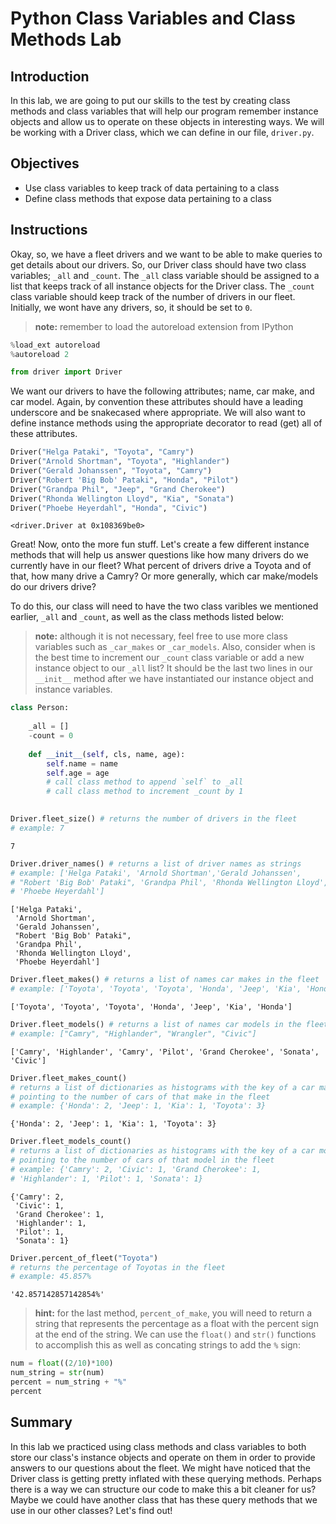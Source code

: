 
# Python Class Variables and Class Methods Lab

## Introduction
In this lab, we are going to put our skills to the test by creating class methods and class variables that will help our program remember instance objects and allow us to operate on these objects in interesting ways. We will be working with a Driver class, which we can define in our file, `driver.py`.

## Objectives
* Use class variables to keep track of data pertaining to a class
* Define class methods that expose data pertaining to a class

## Instructions

Okay, so, we have a fleet drivers and we want to be able to make queries to get details about our drivers. So, our Driver class should have two class variables; `_all` and `_count`. The `_all` class variable should be assigned to a list that keeps track of all instance objects for the Driver class. The `_count` class variable should keep track of the number of drivers in our fleet. Initially, we wont have any drivers, so, it should be set to `0`.

> **note:** remember to load the autoreload extension from IPython
```python
%load_ext autoreload
%autoreload 2
```


```python
from driver import Driver
```

We want our drivers to have the following attributes; name, car make, and car model. Again, by convention these attributes should have a leading underscore and be snakecased where appropriate. We will also want to define instance methods using the appropriate decorator to read (get) all of these attributes.


```python
Driver("Helga Pataki", "Toyota", "Camry")
Driver("Arnold Shortman", "Toyota", "Highlander")
Driver("Gerald Johanssen", "Toyota", "Camry")
Driver("Robert 'Big Bob' Pataki", "Honda", "Pilot")
Driver("Grandpa Phil", "Jeep", "Grand Cherokee")
Driver("Rhonda Wellington Lloyd", "Kia", "Sonata")
Driver("Phoebe Heyerdahl", "Honda", "Civic")
```




    <driver.Driver at 0x108369be0>



Great! Now, onto the more fun stuff. Let's create a few different instance methods that will help us answer questions like how many drivers do we currently have in our fleet? What percent of drivers drive a Toyota and of that, how many drive a Camry? Or more generally, which car make/models do our drivers drive?

To do this, our class will need to have the two class varibles we mentioned earlier, `_all` and `_count`, as well as the class methods listed below:

> **note:** although it is not necessary, feel free to use more class variables such as `_car_makes` or `_car_models`. Also, consider when is the best time to increment our `_count` class variable or add a new instance object to our `_all` list? It should be the last two lines in our `__init__` method after we have instantiated our instance object and instance variables.

```python
class Person:
    
    _all = []
    -count = 0
    
    def __init__(self, cls, name, age):
        self.name = name
        self.age = age
        # call class method to append `self` to _all
        # call class method to increment _count by 1
        
```


```python
Driver.fleet_size() # returns the number of drivers in the fleet
# example: 7
```




    7




```python
Driver.driver_names() # returns a list of driver names as strings
# example: ['Helga Pataki', 'Arnold Shortman','Gerald Johanssen', 
# "Robert 'Big Bob' Pataki", 'Grandpa Phil', 'Rhonda Wellington Lloyd',
# 'Phoebe Heyerdahl']
```




    ['Helga Pataki',
     'Arnold Shortman',
     'Gerald Johanssen',
     "Robert 'Big Bob' Pataki",
     'Grandpa Phil',
     'Rhonda Wellington Lloyd',
     'Phoebe Heyerdahl']




```python
Driver.fleet_makes() # returns a list of names car makes in the fleet
# example: ['Toyota', 'Toyota', 'Toyota', 'Honda', 'Jeep', 'Kia', 'Honda']
```




    ['Toyota', 'Toyota', 'Toyota', 'Honda', 'Jeep', 'Kia', 'Honda']




```python
Driver.fleet_models() # returns a list of names car models in the fleet
# example: ["Camry", "Highlander", "Wrangler", "Civic"]
```




    ['Camry', 'Highlander', 'Camry', 'Pilot', 'Grand Cherokee', 'Sonata', 'Civic']




```python
Driver.fleet_makes_count() 
# returns a list of dictionaries as histograms with the key of a car make 
# pointing to the number of cars of that make in the fleet
# example: {'Honda': 2, 'Jeep': 1, 'Kia': 1, 'Toyota': 3}
```




    {'Honda': 2, 'Jeep': 1, 'Kia': 1, 'Toyota': 3}




```python
Driver.fleet_models_count() 
# returns a list of dictionaries as histograms with the key of a car model
# pointing to the number of cars of that model in the fleet
# example: {'Camry': 2, 'Civic': 1, 'Grand Cherokee': 1, 
# 'Highlander': 1, 'Pilot': 1, 'Sonata': 1}
```




    {'Camry': 2,
     'Civic': 1,
     'Grand Cherokee': 1,
     'Highlander': 1,
     'Pilot': 1,
     'Sonata': 1}




```python
Driver.percent_of_fleet("Toyota") 
# returns the percentage of Toyotas in the fleet
# example: 45.857%
```




    '42.857142857142854%'



> **hint:** for the last method, `percent_of_make`, you will need to return a string that represents the percentage  as a float with the percent sign at the end of the string. We can use the `float()` and `str()` functions to accomplish this as well as concating strings to add the `%` sign:


```python
num = float((2/10)*100)
num_string = str(num)
percent = num_string + "%"
percent
```

## Summary
In this lab we practiced using class methods and class variables to both store our class's instance objects and operate on them in order to provide answers to our questions about the fleet. We might have noticed that the Driver class is getting pretty inflated with these querying methods. Perhaps there is a way we can structure our code to make this a bit cleaner for us? Maybe we could have another class that has these query methods that we use in our other classes? Let's find out!
